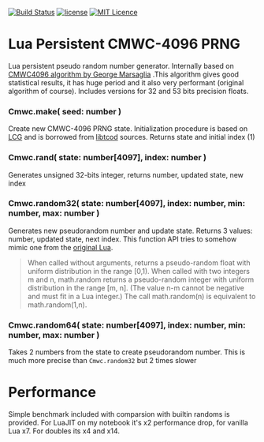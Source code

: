 [![Build Status](https://travis-ci.org/iskolbin/lcmwc.svg?branch=master)](https://travis-ci.org/iskolbin/lcmwc)
[![license](https://img.shields.io/badge/license-public%20domain-blue.svg)](http://unlicense.org/)
[![MIT Licence](https://badges.frapsoft.com/os/mit/mit.svg?v=103)](https://opensource.org/licenses/mit-license.php)

Lua Persistent CMWC-4096 PRNG
=============================

Lua persistent pseudo random number generator. Internally based on
[CMWC4096 algorithm by George Marsaglia](https://en.wikipedia.org/wiki/Multiply-with-carry)
.This algorithm gives good statistical results, it has huge period and it also
very performant (original algorithm of course). Includes versions for 32 and 53
bits precision floats.

### Cmwc.make( seed: number )

Create new CMWC-4096 PRNG state. Initialization procedure is based on [LCG](
https://en.wikipedia.org/wiki/Linear_congruential_generator) and is borrowed
from [libtcod](http://roguecentral.org/doryen/libtcod/) sources. Returns state
and initial index (1)

### Cmwc.rand( state: number[4097], index: number )

Generates unsigned 32-bits integer, returns number, updated state, new index

### Cmwc.random32( state: number[4097], index: number, min: number, max: number )

Generates new pseudorandom number and update state. Returns 3 values: number,
updated state, next index. This function API tries to somehow mimic one from
the [original Lua](https://www.lua.org/manual/5.3/manual.html).

>When called without arguments, returns a pseudo-random float with uniform distribution in the range [0,1). When called with two integers m and n, math.random returns a pseudo-random integer with uniform distribution in the range [m, n]. (The value n-m cannot be negative and must fit in a Lua integer.) The call math.random(n) is equivalent to math.random(1,n).

### Cmwc.random64( state: number[4097], index: number, min: number, max: number )

Takes 2 numbers from the state to create pseudorandom number. This is much more precise
than `Cmwc.random32` but 2 times slower

Performance
===========

Simple benchmark included with comparsion with builtin randoms is provided.
For LuaJIT on my notebook it's x2 performance drop, for vanilla Lua x7. For
doubles its x4 and x14.
